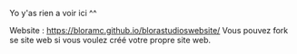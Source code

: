 Yo y'as rien a voir ici ^^

Website : https://bloramc.github.io/blorastudioswebsite/
Vous pouvez fork se site web si vous voulez créé votre propre site web.